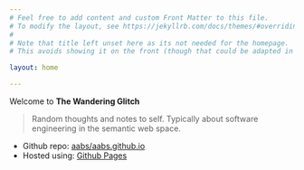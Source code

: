 ```yaml
---
# Feel free to add content and custom Front Matter to this file.
# To modify the layout, see https://jekyllrb.com/docs/themes/#overriding-theme-defaults
#
# Note that title left unset here as its not needed for the homepage.
# This avoids showing it on the front (though that could be adapted in a layout too).

layout: home

---
```


Welcome to **The Wandering Glitch**

> Random thoughts and notes to self.  Typically about software engineering in the semantic web space.

- Github repo: [aabs/aabs.github.io](https://github.com/aabs/aabs.github.io)
- Hosted using: [Github Pages](https://pages.github.com/)
